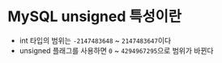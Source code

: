 # MySQL unsigned 특성이란

- int 타입의 범위는 `-2147483648` ~ `2147483647`이다
- unsigned 플래그를 사용하면 `0` ~ `4294967295`으로 범위가 바뀐다
